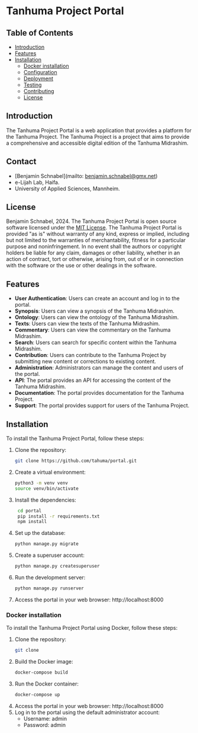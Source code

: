 # Tanhuma Project Portal

## Table of Contents
- [Introduction](#introduction)
- [Features](#features)
- [Installation](#installation)
  - [Docker installation](#docker-installation)
  - [Configuration](#configuration)
  - [Deployment](#deployment)
  - [Testing](#testing)
  - [Contributing](#contributing)
  - [License](#license)

## Introduction
The Tanhuma Project Portal is a web application that provides a platform for the Tanhuma Project. The Tanhuma Project is a project that aims to provide a comprehensive and accessible digital edition of the Tanhuma Midrashim.

## Contact
- [Benjamin Schnabel](mailto: benjamin.schnabel@gmx.net)
- e-Lijah Lab, Haifa.
- University of Applied Sciences, Mannheim.

## License
Benjamin Schnabel, 2024.
The Tanhuma Project Portal is open source software licensed under the [MIT License](). The Tanhuma Project Portal is provided "as is" without warranty of any kind, express or implied, including but not limited to the warranties of merchantability, fitness for a particular purpose and noninfringement. In no event shall the authors or copyright holders be liable for any claim, damages or other liability, whether in an action of contract, tort or otherwise, arising from, out of or in connection with the software or the use or other dealings in the software.

## Features
- **User Authentication**: Users can create an account and log in to the portal.
- **Synopsis**: Users can view a synopsis of the Tanhuma Midrashim.
- **Ontology**: Users can view the ontology of the Tanhuma Midrashim.
- **Texts**: Users can view the texts of the Tanhuma Midrashim.
- **Commentary**: Users can view the commentary on the Tanhuma Midrashim.
- **Search**: Users can search for specific content within the Tanhuma Midrashim.
- **Contribution**: Users can contribute to the Tanhuma Project by submitting new content or corrections to existing content.
- **Administration**: Administrators can manage the content and users of the portal.
- **API**: The portal provides an API for accessing the content of the Tanhuma Midrashim.
- **Documentation**: The portal provides documentation for the Tanhuma Project.
- **Support**: The portal provides support for users of the Tanhuma Project.

## Installation
To install the Tanhuma Project Portal, follow these steps:
1. Clone the repository:
   ```sh
   git clone https://github.com/tahuma/portal.git
   ```

2. Create a virtual environment:
   ```sh
   python3 -m venv venv
   source venv/bin/activate
   ```

3. Install the dependencies:
   ```sh
    cd portal
    pip install -r requirements.txt
    npm install
    ```
4. Set up the database:
    ```sh
    python manage.py migrate
    ```
5. Create a superuser account:
    ```sh
    python manage.py createsuperuser
    ```
6. Run the development server:
    ```sh
    python manage.py runserver
    ```
7. Access the portal in your web browser: http://localhost:8000

### Docker installation
To install the Tanhuma Project Portal using Docker, follow these steps:
1. Clone the repository:
   ```sh
   git clone
    ```
2. Build the Docker image:
    ```sh
   docker-compose build
   ```
3. Run the Docker container: 
   ```sh
   docker-compose up
   ```
4. Access the portal in your web browser: http://localhost:8000
5. Log in to the portal using the default administrator account:
   - Username: admin
   - Password: admin
